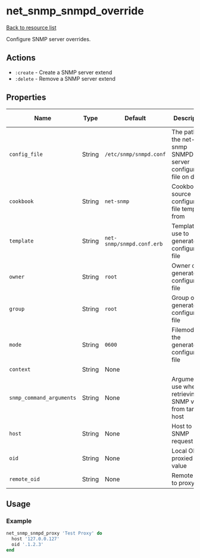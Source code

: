 # net_snmp_snmpd_override

[Back to resource list](../README.md#resources)

Configure SNMP server overrides.

## Actions

- `:create` - Create a SNMP server extend
- `:delete` - Remove a SNMP server extend

## Properties

| Name                   | Type          | Default                          | Description                                                         | Allowed Values      |
| ---------------------- | ------------- | -------------------------------- | ------------------------------------------------------------------- | ------------------- |
| `config_file`          | String        | `/etc/snmp/snmpd.conf`           | The path to the net-snmp SNMPD server configuration file on disk    |                     |
| `cookbook`             | String        | `net-snmp`                       | Cookbook to source configuration file template from                 |                     |
| `template`             | String        | `net-snmp/snmpd.conf.erb`        | Template to use to generate the configuration file                  |                     |
| `owner`                | String        | `root`                           | Owner of the generated configuration file                           |                     |
| `group`                | String        | `root`                           | Group of the generated configuration file                           |                     |
| `mode`                 | String        | `0600`                           | Filemode of the generated configuration file                        |                     |
| `context`              | String        | None                             |                                                                     |                     |
| `snmp_command_arguments` | String      | None                             | Argument to use when retrieving SNMP value from target host         |                     |
| `host`                 | String        | None                             | Host to send SNMP request to                                        |                     |
| `oid`                  | String        | None                             | Local OID for proxied value                                         |                     |
| `remote_oid`           | String        | None                             | Remote OID to proxy                                                 |                     |

## Usage

### Example

```ruby
net_snmp_snmpd_proxy 'Test Proxy' do
  host '127.0.0.127'
  oid '.1.2.3'
end
```
